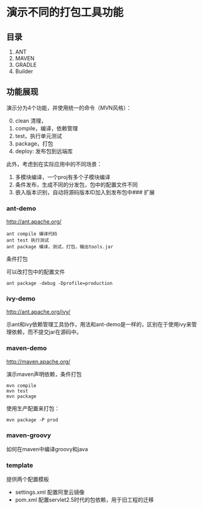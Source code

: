 # 演示不同的打包工具功能

## 目录


1. ANT
2. MAVEN
3. GRADLE
4. Builder

## 功能展现

演示分为4个功能，并使用统一的命令（MVN风格）：

0. clean 清理，
1. compile，编译，依赖管理
2. test，执行单元测试 
3. package，打包
4. deploy: 发布包到远端库

此外，考虑到在实际应用中的不同场景：

1. 多模块编译，一个proj有多个子模块编译
2. 条件发布，生成不同的分发包，包中的配置文件不同
3. 嵌入版本识别，自动将源码版本ID加入到发布包中### 扩展


### ant-demo

http://ant.apache.org/

    ant compile 编译代码
    ant test 执行测试
    ant package 编译，测试，打包，输出tools.jar
    
条件打包

可以改打包中的配置文件

    ant package -debug -Dprofile=production 
    
### ivy-demo

http://ant.apache.org/ivy/

示ant和ivy依赖管理工具协作，用法和ant-demo是一样的，区别在于使用ivy来管理依赖，而不提交jar在源码中。

### maven-demo

http://maven.apache.org/

演示maven声明依赖，条件打包

    mvn compile
    mvn test
    mvn package

使用生产配置来打包：

    mvn package -P prod

### maven-groovy

 如何在maven中编译groovy和java
 
### template

 提供两个配置模板
 
- settings.xml 配置阿里云镜像
- pom.xml 配置servlet2.5时代的包依赖，用于旧工程的迁移


